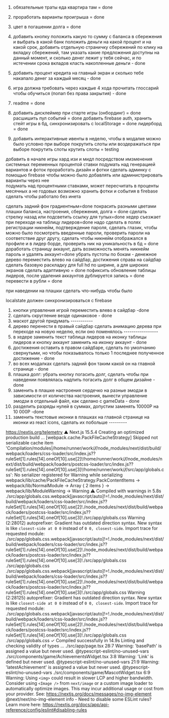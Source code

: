 1. обязательные траты еда квартира там = done
2. проработать варианты проигрыша = done
3. цвет в погашении долга  = done
4. добавить кнопку положить какую то сумму с баланса в сбережения и выбрать в какой банк положить деньги на какой процент и на какой срок, добавить отдельную страничку сбережений по клику на вкладку сбережений, там указать какие предложения доступны на данный момент, и сколько денег лежит у тебя сейчас, и по истечении срока вкладов класть накопленные деньги - done
5. добавить процент кредита на главный экран и сколько тебе накапало денег за каждый месяц - done
7. игра должна требовать через каждые 4 хода прочитать глоссарий чтобы обучиться (попап без права закрытия) - done
6. readme = done
9. добавить дисклеймер при старте игры (онбординг) = done 
расшишить пул событий = done
добавить firebase auth, хранить стейт игры в бд, синхронизировать с localStorage = done
лидерборд = done

8. добавить интерактивные ивенты в неделю, чтобы в модалке можно было условно при выборе покрутить слоты или воздеражаться при выборе покрутить слоты крутить слоты = testing


добавить в начале игры хард изи и мидл посредством имзменения системных переменных процентой ставки
подумать над генерацией вариантов и фоток
проработать дизайн и фотки
сделать админку с помощью firebase чтобы можно было добавлять или администрировать варианты через нее   
подумать над процентными ставками, может пересчитать в проценты месячных а не годовых
возможно хранить фотки и события в firebase
сделать чтобы работало без инета


сделать задний фон градиентным=done 
покрасить разными цветами плашки баланса, настроения, сбережения, долга = done
сделать стрелку назад или подсветить ссылку для тупых=done
хедер съезжает при переходе на таблицу лидеров=done
надо сделать в полях регистрации никнейм, подтверждение пароля, сделать глазик, чтобы можно было посмотреть введенные пароли, проверить пароли на соответствие друг другу, сделать чтобы никнейм отображался в профиле и в лидер борде, проверить ник на уникальность в бд = done
доработать страницу  аккаунт, дать возможность менять никнейм пароль и удалять аккаунт=done
убрать пустоты по бокам - денежное дерево переместить влево на сайдбар,  достижения справа на сайдбар   сделать базовую раскладку для full hd по ширине, а для широких экранов сделать адаптивную = done
пофиксить обновление таблицы лидеров, после удаления аккаунтов дублируется запись = done
перевести в рубли = done

при наведении на плашки сделать что-нибудь чтобы было   


localstate должен синхронизироваться с firebase

1. кнопки управления игрой переместить влево в сайдбар -done
2. сделать скругление  везде одинаковое - done
3. маскот другой придумать -----------
4. дерево перенести в правый сайдбар сделать анимацию дерева при переходе на новую неделю, если оно поменялось -----------------
5. в хедере заменить текст таблица лидеров на иконку таблицы лидеров и кнопку аккаунт заменить на иконку аккаунт - done
6. достижения оставить в правом сайдбаре, сделать по умолчанию свернутыми, но чтобы показывалось только 1 последнее полученное  достижение - done
7. во всех модалках сделать задний фон таким какой он на главной странице - done
8. плашка долг: убрать кнопку погасить долг, сделать чтобы при наведении появлялась  надпить погасить долг в общем дизайне - done
9. заменить в плашке настроения сердечко на разные эмодзи в зависимости от количества настроения, вынести управление эмодзи в отдельный файл, как сделано с gameData - done
10. разделить разряды нулей в суммах, допустим заменять 10000Р на 10 000Р -done
11. заменить текстовые иконки в плашках на главной странице на иконки из react icons, сделать их побольше ---------

https://nextjs.org/telemetry
   ▲ Next.js 15.5.4
   Creating an optimized production build ...
<w> [webpack.cache.PackFileCacheStrategy] Skipped not serializable cache item 'Compilation/modules|/home/runner/work/***/***/node_modules/next/dist/build/webpack/loaders/css-loader/src/index.js??ruleSet[1].rules[14].oneOf[10].use[2]!/home/runner/work/***/***/node_modules/next/dist/build/webpack/loaders/postcss-loader/src/index.js??ruleSet[1].rules[14].oneOf[10].use[3]!/home/runner/work/***/***/src/app/globals.css': No serializer registered for Warning
<w> while serializing webpack/lib/cache/PackFileCacheStrategy.PackContentItems -> webpack/lib/NormalModule -> Array { 2 items } -> webpack/lib/ModuleWarning -> Warning
 ⚠ Compiled with warnings in 5.8s
./src/app/globals.css.webpack[javascript/auto]!=!./node_modules/next/dist/build/webpack/loaders/css-loader/src/index.js??ruleSet[1].rules[14].oneOf[10].use[2]!./node_modules/next/dist/build/webpack/loaders/postcss-loader/src/index.js??ruleSet[1].rules[14].oneOf[10].use[3]!./src/app/globals.css
Warning
(2:28012) autoprefixer: Gradient has outdated direction syntax. New syntax is like `closest-side at 0 0` instead of `0 0, closest-side`.
Import trace for requested module:
./src/app/globals.css.webpack[javascript/auto]!=!./node_modules/next/dist/build/webpack/loaders/css-loader/src/index.js??ruleSet[1].rules[14].oneOf[10].use[2]!./node_modules/next/dist/build/webpack/loaders/postcss-loader/src/index.js??ruleSet[1].rules[14].oneOf[10].use[3]!./src/app/globals.css
./src/app/globals.css
./src/app/globals.css.webpack[javascript/auto]!=!./node_modules/next/dist/build/webpack/loaders/css-loader/src/index.js??ruleSet[1].rules[14].oneOf[10].use[2]!./node_modules/next/dist/build/webpack/loaders/postcss-loader/src/index.js??ruleSet[1].rules[14].oneOf[10].use[3]!./src/app/globals.css
Warning
(2:28125) autoprefixer: Gradient has outdated direction syntax. New syntax is like `closest-side at 0 0` instead of `0 0, closest-side`.
Import trace for requested module:
./src/app/globals.css.webpack[javascript/auto]!=!./node_modules/next/dist/build/webpack/loaders/css-loader/src/index.js??ruleSet[1].rules[14].oneOf[10].use[2]!./node_modules/next/dist/build/webpack/loaders/postcss-loader/src/index.js??ruleSet[1].rules[14].oneOf[10].use[3]!./src/app/globals.css
./src/app/globals.css
 ✓ Compiled successfully in 14.9s
   Linting and checking validity of types ...
./src/app/page.tsx
28:7  Warning: 'basePath' is assigned a value but never used.  @typescript-eslint/no-unused-vars
./src/components/game/AchievementsWidget.tsx
3:8  Warning: 'Link' is defined but never used.  @typescript-eslint/no-unused-vars
21:9  Warning: 'latestAchievement' is assigned a value but never used.  @typescript-eslint/no-unused-vars
./src/components/game/MascotWidget.tsx
6:9  Warning: Using `<img>` could result in slower LCP and higher bandwidth. Consider using `<Image />` from `next/image` or a custom image loader to automatically optimize images. This may incur additional usage or cost from your provider. See: https://nextjs.org/docs/messages/no-img-element  @next/next/no-img-element
info  - Need to disable some ESLint rules? Learn more here: https://nextjs.org/docs/app/api-reference/config/eslint#disabling-rules